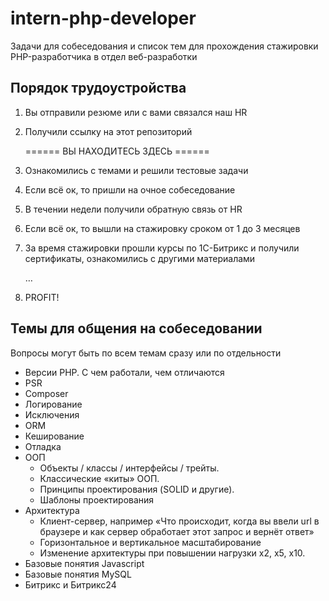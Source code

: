 # intern-php-developer
Задачи для собеседования и список тем для прохождения стажировки PHP-разработчика в отдел веб-разработки

## Порядок трудоустройства  
1. Вы отправили резюме или с вами связался наш HR
2. Получили ссылку на этот репозиторий

   ====== ВЫ НАХОДИТЕСЬ ЗДЕСЬ ======

3. Ознакомились с темами и решили тестовые задачи
4. Если всё ок, то пришли на очное собеседование
5. В течении недели получили обратную связь от HR
6. Если всё ок, то вышли на стажировку сроком от 1 до 3 месяцев
7. За время стажировки прошли курсы по 1С-Битрикс и получили сертификаты, ознакомились с другими материалами

   …

8. PROFIT!

## Темы для общения на собеседовании
Вопросы могут быть по всем темам сразу или по отдельности 
- Версии PHP. С чем работали, чем отличаются
- PSR
- Composer
- Логирование
- Исключения
- ORM
- Кеширование
- Отладка
- ООП
  - Объекты / классы / интерфейсы / трейты.
  - Классические «киты» ООП.
  - Принципы проектирования (SOLID и другие).
  - Шаблоны проектирования
- Архитектура 
  - Клиент-сервер, например «Что происходит, когда вы ввели url в браузере и как сервер обработает этот запрос и вернёт ответ»
  - Горизонтальное и вертикальное масштабирование
  - Изменение архитектуры при повышении нагрузки х2, х5, х10.
- Базовые понятия Javascript
- Базовые понятия MySQL
- Битрикс и Битрикс24
